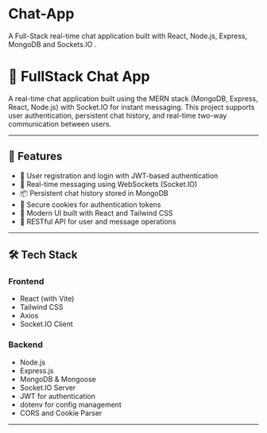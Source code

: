 # Chat-App
A Full-Stack real-time chat application built with React, Node.js, Express, MongoDB and Sockets.IO .
<br>
# 💬 FullStack Chat App

A real-time chat application built using the MERN stack (MongoDB, Express, React, Node.js) with Socket.IO for instant messaging. This project supports user authentication, persistent chat history, and real-time two-way communication between users.

---

## 🚀 Features

- 🔐 User registration and login with JWT-based authentication
- 💬 Real-time messaging using WebSockets (Socket.IO)
- 📦 Persistent chat history stored in MongoDB
- 🍪 Secure cookies for authentication tokens
- 🎨 Modern UI built with React and Tailwind CSS
- 📡 RESTful API for user and message operations

---

## 🛠️ Tech Stack

### Frontend
- React (with Vite)
- Tailwind CSS
- Axios
- Socket.IO Client

### Backend
- Node.js
- Express.js
- MongoDB & Mongoose
- Socket.IO Server
- JWT for authentication
- dotenv for config management
- CORS and Cookie Parser

---